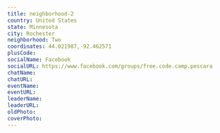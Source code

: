 ```yaml
---
title: neighborhood-2
country: United States
state: Minnesota
city: Rochester
neighborhood: Two
coordinates: 44.021987,-92.462571
plusCode:
socialName: Facebook
socialURL: https://www.facebook.com/groups/free.code.camp.pescara
chatName:
chatURL:
eventName:
eventURL:
leaderName:
leaderURL:
oldPhoto: 
coverPhoto:
---
```

